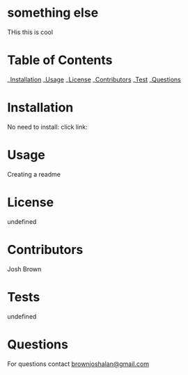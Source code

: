 # something else

THis this is cool

# Table of Contents

_[Installation](#installation)
_[Usage](#usage)
_[License](#license)
_[Contributors](#contributors)
_[Test](#test)
_[Questions](#questions)

# Installation

No need to install: click link:

# Usage

Creating a readme

# License

undefined

# Contributors

Josh Brown

# Tests

undefined

# Questions

For questions contact brownjoshalan@gmail.com
